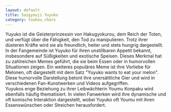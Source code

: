 ```yaml
---
layout: default
title: Saigyouji Yuyuko
category: touhou_chars
---
```


Yuyuko ist die Geisterprinzessin von Hakugyokurou, dem Reich der Toten, und verfügt über die Fähigkeit, den Tod zu
manipulieren. Trotz ihrer düsteren Kräfte wird sie als freundlich, heiter und stets hungrig dargestellt.
<br>
In der Fangemeinde ist Yuyuko für ihren unstillbaren Appetit bekannt, insbesondere auf Süßigkeiten und exotische
Speisen. Dieses Merkmal hat zu zahlreichen Memes geführt, die sie beim Essen oder in humorvollen Situationen zeigen. Ein
weiteres populäres Meme ist ihre Vorliebe für Melonen, oft dargestellt mit dem Satz "Yuyuko wants to eat your melon".
Diese humorvolle Darstellung betont ihre unersättliche Gier und wird in verschiedenen Fan-Kunstwerken und Videos
aufgegriffen.
<br>
Yuyukos enge Beziehung zu ihrer Leibwächterin Youmu Konpaku wird ebenfalls häufig thematisiert. In vielen Fanwerken wird
ihre dynamische und oft komische Interaktion dargestellt, wobei Yuyuko oft Youmu mit ihren Essenswünschen oder Streichen
herausfordert. 